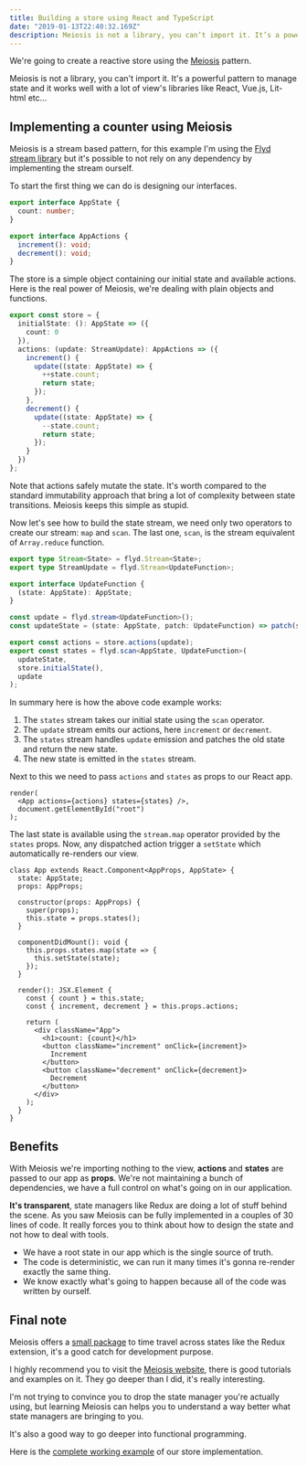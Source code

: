 ```yaml
---
title: Building a store using React and TypeScript
date: "2019-01-13T22:40:32.169Z"
description: Meiosis is not a library, you can’t import it. It’s a powerful pattern to manage state and it works well with a lot of view’s libraries like React, Vue.js, Lit-html etc…
---
```


We're going to create a reactive store using the [Meiosis](https://meiosis.js.org/) pattern.

Meiosis is not a library, you can't import it. It's a powerful pattern to manage state and it works well with a lot of view's libraries like React, Vue.js, Lit-html etc...

## Implementing a counter using Meiosis

Meiosis is a stream based pattern, for this example I'm using the [Flyd stream library](https://github.com/paldepind/flyd) but it's possible to not rely on any dependency by implementing the stream ourself.

To start the first thing we can do is designing our interfaces.

```typescript
export interface AppState {
  count: number;
}

export interface AppActions {
  increment(): void;
  decrement(): void;
}
```

The store is a simple object containing our initial state and available actions. Here is the real power of Meiosis, we're dealing with plain objects and functions.

```typescript
export const store = {
  initialState: (): AppState => ({
    count: 0
  }),
  actions: (update: StreamUpdate): AppActions => ({
    increment() {
      update((state: AppState) => {
        ++state.count;
        return state;
      });
    },
    decrement() {
      update((state: AppState) => {
        --state.count;
        return state;
      });
    }
  })
};
```

Note that actions safely mutate the state. It's worth compared to the standard immutability approach that bring a lot of complexity between state transitions. Meiosis keeps this simple as stupid.

Now let's see how to build the state stream, we need only two operators to create our stream: `map` and `scan`. The last one, `scan`, is the stream equivalent of `Array.reduce` function.

```typescript
export type Stream<State> = flyd.Stream<State>;
export type StreamUpdate = flyd.Stream<UpdateFunction>;

export interface UpdateFunction {
  (state: AppState): AppState;
}

const update = flyd.stream<UpdateFunction>();
const updateState = (state: AppState, patch: UpdateFunction) => patch(state);

export const actions = store.actions(update);
export const states = flyd.scan<AppState, UpdateFunction>(
  updateState,
  store.initialState(),
  update
);
```

In summary here is how the above code example works:

1. The `states` stream takes our initial state using the `scan` operator.
2. The `update` stream emits our actions, here `increment` or `decrement`.
3. The `states` stream handles `update` emission and patches the old state and return the new state.
4. The new state is emitted in the `states` stream.

Next to this we need to pass `actions` and `states` as props to our React app.

```tsx
render(
  <App actions={actions} states={states} />,
  document.getElementById("root")
);
```

The last state is available using the `stream.map` operator provided by the `states` props. Now, any dispatched action trigger a `setState` which automatically re-renders our view.

```tsx
class App extends React.Component<AppProps, AppState> {
  state: AppState;
  props: AppProps;

  constructor(props: AppProps) {
    super(props);
    this.state = props.states();
  }

  componentDidMount(): void {
    this.props.states.map(state => {
      this.setState(state);
    });
  }

  render(): JSX.Element {
    const { count } = this.state;
    const { increment, decrement } = this.props.actions;

    return (
      <div className="App">
        <h1>count: {count}</h1>
        <button className="increment" onClick={increment}>
          Increment
        </button>
        <button className="decrement" onClick={decrement}>
          Decrement
        </button>
      </div>
    );
  }
}
```

## Benefits

With Meiosis we're importing nothing to the view, **actions** and **states** are passed to our app as **props**. We're not maintaining a bunch of dependencies, we have a full control on what's going on in our application.

**It's transparent**, state managers like Redux are doing a lot of stuff behind the scene. As you saw Meiosis can be fully implemented in a couples of 30 lines of code. It really forces you to think about how to design the state and not how to deal with tools.

* We have a root state in our app which is the single source of truth.
* The code is deterministic, we can run it many times it's gonna re-render exactly the same thing.
* We know exactly what's going to happen because all of the code was written by ourself.

## Final note

Meiosis offers a [small package](https://github.com/foxdonut/meiosis-tracer) to time travel across states like the Redux extension, it's a good catch for development purpose.

I highly recommend you to visit the [Meiosis website](https://meiosis.js.org), there is good tutorials and examples on it. They go deeper than I did, it's really interesting.

I'm not trying to convince you to drop the state manager you're actually using, but learning Meiosis can helps you to understand a way better what state managers are bringing to you.

It's also a good way to go deeper into functional programming.

Here is the [complete working example](https://codesandbox.io/s/0193mp6kmp) of our store implementation.
